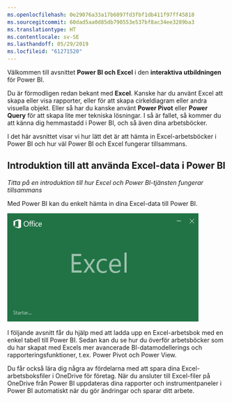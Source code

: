 ```yaml
---
ms.openlocfilehash: 0e29076a33a17b6097fd3fbf1db411f97ff45818
ms.sourcegitcommit: 60dad5aa0d85db790553e537bf8ac34ee3289ba3
ms.translationtype: HT
ms.contentlocale: sv-SE
ms.lasthandoff: 05/29/2019
ms.locfileid: "61271520"
---
```

Välkommen till avsnittet **Power BI och Excel** i den **interaktiva utbildningen** för Power BI.

Du är förmodligen redan bekant med **Excel**. Kanske har du använt Excel att skapa eller visa rapporter, eller för att skapa cirkeldiagram eller andra visuella objekt. Eller så har du kanske använt **Power Pivot** eller **Power Query** för att skapa lite mer tekniska lösningar. I så är fallet, så kommer du att känna dig hemmastadd i Power BI, och så även dina arbetsböcker.

I det här avsnittet visar vi hur lätt det är att hämta in Excel-arbetsböcker i Power BI och hur väl Power BI och Excel fungerar tillsammans.

## <a name="introduction-to-using-excel-data-in-power-bi"></a>Introduktion till att använda Excel-data i Power BI
*Titta på en introduktion till hur Excel och Power BI-tjänsten fungerar tillsammans*

Med Power BI kan du enkelt hämta in dina Excel-data till Power BI.

![](media/5-1-intro-excel-data/5-1_1.png)

I följande avsnitt får du hjälp med att ladda upp en Excel-arbetsbok med en enkel tabell till Power BI. Sedan kan du se hur du överför arbetsböcker som du har skapat med Excels mer avancerade BI-datamodellerings och rapporteringsfunktioner, t.ex. Power Pivot och Power View.

Du får också lära dig några av fördelarna med att spara dina Excel-arbetsboksfiler i OneDrive för företag. När du ansluter till Excel-filer på OneDrive från Power BI uppdateras dina rapporter och instrumentpaneler i Power BI automatiskt när du gör ändringar och sparar ditt arbete.

